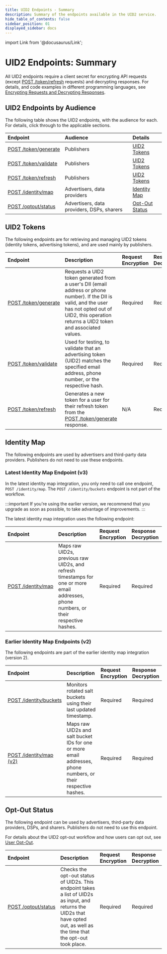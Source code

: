 ```yaml
---
title: UID2 Endpoints - Summary
description: Summary of the endpoints available in the UID2 service.
hide_table_of_contents: false
sidebar_position: 01
displayed_sidebar: docs
---
```


import Link from '@docusaurus/Link';

# UID2 Endpoints: Summary

All UID2 endpoints require a client secret for encrypting API requests (except [POST&nbsp;/token/refresh](post-token-refresh.md) requests) and decrypting responses. For details, and code examples in different programming languages, see [Encrypting Requests and Decrypting Responses](../getting-started/gs-encryption-decryption.md).

## UID2 Endpoints by Audience

The following table shows the UID2 endpoints, with the audience for each. For details, click through to the applicable sections.

| Endpoint | Audience | Details |
| :--- | :--- | :--- |
| [POST&nbsp;/token/generate](post-token-generate.md) | Publishers | [UID2 Tokens](#uid2-tokens) |
| [POST&nbsp;/token/validate](post-token-validate.md) | Publishers | [UID2 Tokens](#uid2-tokens) |
| [POST&nbsp;/token/refresh](post-token-refresh.md) | Publishers | [UID2 Tokens](#uid2-tokens) |
| [POST&nbsp;/identity/map](post-identity-map.md) | Advertisers, data providers | [Identity Map](#identity-map) |
| [POST&nbsp;/optout/status](post-optout-status.md)  | Advertisers, data providers, DSPs, sharers | [Opt-Out Status](#opt-out-status)|

## UID2 Tokens

The following endpoints are for retrieving and managing UID2 tokens (identity tokens, advertising tokens), and are used mainly by publishers.

| Endpoint | Description | Request Encryption | Response Decryption |
| :--- | :--- | :--- | :--- |
| [POST&nbsp;/token/generate](post-token-generate.md) | Requests a UID2 token generated from a user's <Link href="../ref-info/glossary-uid#gl-dii">DII</Link> (email address or phone number). If the DII is valid, and the user has not opted out of UID2, this operation returns a UID2 token and associated values. | Required | Required |
| [POST&nbsp;/token/validate](post-token-validate.md) | Used for testing, to validate that an advertising token (UID2) matches the specified email address, phone number, or the respective hash. | Required | Required |
| [POST&nbsp;/token/refresh](post-token-refresh.md) | Generates a new token for a user for their refresh token from the [POST&nbsp;/token/generate](post-token-generate.md) response. | N/A | Required |

## Identity Map

The following endpoints are used by advertisers and third-party data providers. Publishers do not need to use these endpoints.

### Latest Identity Map Endpoint (v3)

In the latest identity map integration, you only need to call one endpoint, `POST /identity/map`. The `POST /identity/buckets` endpoint is not part of the workflow.

:::important
If you're using the earlier version, we recommend that you upgrade as soon as possible, to take advantage of improvements.
:::

The latest identity map integration uses the following endpoint:

| Endpoint | Description | Request Encryption | Response Decryption |
| :--- | :--- | :--- | :--- |
| [POST&nbsp;/identity/map](post-identity-map.md) | Maps raw UID2s, previous raw UID2s, and refresh timestamps for one or more email addresses, phone numbers, or their respective hashes.  | Required | Required |

### Earlier Identity Map Endpoints (v2)

The following endpoints are part of the earlier identity map integration (version 2).  

| Endpoint | Description | Request Encryption | Response Decryption |
| :--- | :--- | :--- | :--- |
| [POST&nbsp;/identity/buckets](post-identity-buckets.md) | Monitors rotated salt buckets using their last updated timestamp. | Required | Required |
| [POST&nbsp;/identity/map (v2)](post-identity-map-v2.md) | Maps raw UID2s and salt bucket IDs for one or more email addresses, phone numbers, or their respective hashes.  | Required | Required |

## Opt-Out Status

The following endpoint can be used by advertisers, third-party data providers, DSPs, and sharers. Publishers do not need to use this endpoint.

For details about the UID2 opt-out workflow and how users can opt out, see [User Opt-Out](../getting-started/gs-opt-out.md).

| Endpoint | Description | Request Encryption | Response Decryption |
| :--- | :--- | :--- | :--- |
| [POST&nbsp;/optout/status](post-optout-status.md) | Checks the opt-out status of UID2s. This endpoint takes a list of UID2s as input, and returns the UID2s that have opted out, as well as the time that the opt-out took place.  | Required | Required |

